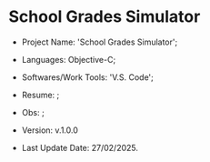 # School Grades Simulator

- Project Name: 'School Grades Simulator';
- Languages: Objective-C;
- Softwares/Work Tools: 'V.S. Code';
- Resume: ;
- Obs: ;
- Version: v.1.0.0

- Last Update Date: 27/02/2025.
